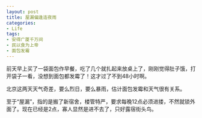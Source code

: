 ```yaml
---
layout: post
title: 屋漏偏逢连夜雨
categories:
- Life
tags:
- 安得广厦千万间
- 民以食为上帝
- 面包发霉
---
```


前天早上买了一袋面包作早餐，吃了几个就扎起来放桌上了，刚刚觉得肚子饿，打开袋子一看，没想到面包都发霉了！这才过了不到48小时啊。

北京这两天天气奇差，要么烈日，要么暴雨，估计面包发霉和天气很有关系。

至于“屋漏”，指的是搬了新宿舍，楼管特严，要求每晚12点必须进搂，不然就锁外面了。现在已经是2点，寡人显然是进不去了，只好露宿街头鸟。
